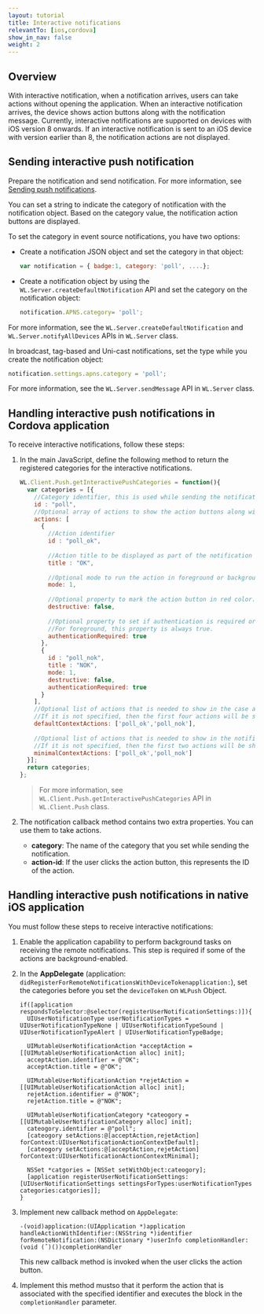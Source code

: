 ```yaml
---
layout: tutorial
title: Interactive notifications
relevantTo: [ios,cordova]
show_in_nav: false
weight: 2
---
```

## Overview
With interactive notification, when a notification arrives, users can take actions without opening the application. When an interactive notification arrives, the device shows action buttons along with the notification message. Currently, interactive notifications are supported on devices with iOS version 8 onwards. If an interactive notification is sent to an iOS device with version earlier than 8, the notification actions are not displayed.

## Sending interactive push notification
Prepare the notification and send notification. For more information, see [Sending push notifications](../../sending-notifications).

You can set a string to indicate the category of notification with the notification object. Based on the category value, the notification action buttons are displayed.

To set the category in event source notifications, you have two options:

* Create a notification JSON object and set the category in that object:

    ```javascript
    var notification = { badge:1, category: 'poll', ....};
    ```
        
* Create a notification object by using the `WL.Server.createDefaultNotification` API and set the category on the notification object:

    ```javascript
    notification.APNS.category= 'poll';
    ```
    
For more information, see the `WL.Server.createDefaultNotification` and `WL.Server.notifyAllDevices` APIs in `WL.Server` class.  

In broadcast, tag-based and Uni-cast notifications, set the type while you create the notification object:

```javascript
notification.settings.apns.category = 'poll';
```

For more information, see the `WL.Server.sendMessage` API in `WL.Server` class.

## Handling interactive push notifications in Cordova application
To receive interactive notifications, follow these steps:

1. In the main JavaScript, define the following method to return the registered categories for the interactive notifications.

    ```javascript
    WL.Client.Push.getInteractivePushCategories = function(){
      var categories = [{
        //Category identifier, this is used while sending the notification.
        id : "poll", 
        //Optional array of actions to show the action buttons along with the message.	
        actions: [
          {
            //Action identifier
            id : "poll_ok", 
          
            //Action title to be displayed as part of the notification button.
            title : "OK", 
    				
            //Optional mode to run the action in foreground or background. 1-foreground. 0-background. Default is foreground.
            mode: 1,  
          
            //Optional property to mark the action button in red color. Default is false.
            destructive: false,
          
            //Optional property to set if authentication is required or not before running the action.(Screen lock).
            //For foreground, this property is always true.
            authenticationRequired: true
          },
          {
            id : "poll_nok",
            title : "NOK",
            mode: 1,
            destructive: false,
            authenticationRequired: true
          }
        ],
        //Optional list of actions that is needed to show in the case alert. 
        //If it is not specified, then the first four actions will be shown.
        defaultContextActions: ['poll_ok','poll_nok'],
        
        //Optional list of actions that is needed to show in the notification center, lock screen. 
        //If it is not specified, then the first two actions will be shown.
        minimalContextActions: ['poll_ok','poll_nok'] 
      }];
      return categories;
    };
    ```

    > For more information, see `WL.Client.Push.getInteractivePushCategories` API in `WL.Client.Push` class.

2. The notification callback method contains two extra properties. You can use them to take actions.
    * **category**: The name of the category that you set while sending the notification.
    * **action-id**: If the user clicks the action button, this represents the ID of the action.

## Handling interactive push notifications in native iOS application
You must follow these steps to receive interactive notifications:

1. Enable the application capability to perform background tasks on receiving the remote notifications. This step is required if some of the actions are background-enabled.
2. In the **AppDelegate** (application: `didRegisterForRemoteNotificationsWithDeviceTokenapplication:`), set the categories before you set the `deviceToken` on `WLPush` Object.

    ```objc
    if([application respondsToSelector:@selector(registerUserNotificationSettings:)]){
      UIUserNotificationType userNotificationTypes = UIUserNotificationTypeNone | UIUserNotificationTypeSound | UIUserNotificationTypeAlert | UIUserNotificationTypeBadge;
           
      UIMutableUserNotificationAction *acceptAction = [[UIMutableUserNotificationAction alloc] init];
      acceptAction.identifier = @"OK";
      acceptAction.title = @"OK";
           
      UIMutableUserNotificationAction *rejetAction = [[UIMutableUserNotificationAction alloc] init];
      rejetAction.identifier = @"NOK";
      rejetAction.title = @"NOK";
           
      UIMutableUserNotificationCategory *cateogory = [[UIMutableUserNotificationCategory alloc] init];
      cateogory.identifier = @"poll";
      [cateogory setActions:@[acceptAction,rejetAction] forContext:UIUserNotificationActionContextDefault];
      [cateogory setActions:@[acceptAction,rejetAction] forContext:UIUserNotificationActionContextMinimal];
           
      NSSet *catgories = [NSSet setWithObject:cateogory];
      [application registerUserNotificationSettings:[UIUserNotificationSettings settingsForTypes:userNotificationTypes categories:catgories]];
    }
    ```
    
3. Implement new callback method on `AppDelegate`:

    ```objc
    -(void)application:(UIApplication *)application handleActionWithIdentifier:(NSString *)identifier forRemoteNotification:(NSDictionary *)userInfo completionHandler:(void (ˆ)())completionHandler
    ```
    
    This new callback method is invoked when the user clicks the action button.

4. Implement this method mustso that it perform the action that is associated with the specified identifier and executes the block in the `completionHandler` parameter.
 